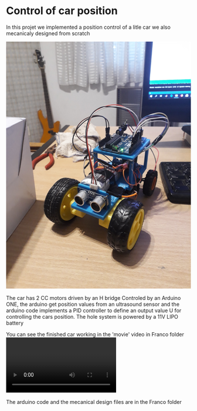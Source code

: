 # Control of car position


In this projet we implemented a position control of a litle car we also mecanicaly designed from scratch

![](Projet/Photo.jpg)

The car has 2 CC motors driven by an H bridge Controled by an Arduino ONE, 
the arduino get position values from an ultrasound sensor and 
the arduino code implements a PID controller to define an output value U for controlling the cars position. The hole system is powered by a 11V LIPO battery



You can see the finished car working in the 'movie' video in Franco folder 
![](Movie.mp4)

The arduino code and the mecanical design files are in the Franco folder

